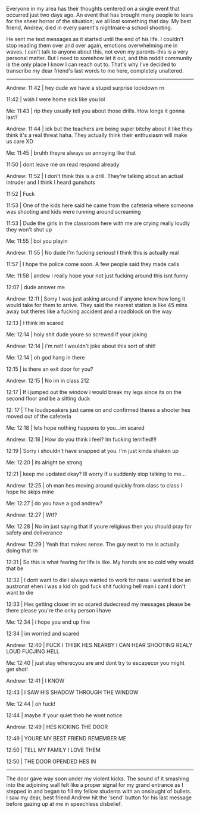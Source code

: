 Everyone in my area has their thoughts centered on a single event that occurred just two days ago. An event that has brought many people to tears for the sheer horror of the situation; we all lost something that day. My best friend, Andrew, died in every parent's nightmare-a school shooting.


He sent me text messages as it started until the end of his life. I couldn't stop reading them over and over again, emotions overwhelming me in waves. I can't talk to anyone about this, not even my parents-this is a very personal matter. But I need to somehow let it out, and this reddit community is the only place I know I can reach out to. That's why I've decided to transcribe my dear friend's last words to me here, completely unaltered.


---------------------------------------------------------------------------------------------


Andrew: 
11:42 | hey dude we have a stupid surprise lockdown rn


11:42 | wish I were home sick like you lol


Me:
11:43 | rip they usually tell you about those drills. How longs it gonna last?


Andrew:
11:44 | idk but the teachers are being super bitchy about it like they think it's a real threat haha. They actually think their enthusiasm will make us care XD


Me: 
11:45 | bruhh theyre always so annoying like that


11:50 | dont leave me on read respond already


Andrew:
11:52 | I don't think this is a drill. They're talking about an actual intruder and I think I heard gunshots


11:52 | Fuck


11:53 | One of the kids here said he came from the cafeteria where someone was shooting and kids were running around screaming


11:53 | Dude the girls in the classroom here with me are crying really loudly they won't shut up


Me: 
11:55 | boi you playin


Andrew: 
11:55 | No dude I'm fucking serious! I think this is actually real


11:57 | I hope the police come soon. A few people said they made calls


Me: 
11:58 | andew i really hope your not just fucking around this isnt funny


12:07 | dude answer me


Andrew: 
12:11 | Sorry I was just asking around if anyone knew how long it would take for them to arrive. They said the nearest station is like 45 mins away but theres like a fucking accident and a roadblock on the way


12:13 | I think im scared


Me: 
12:14 | holy shit dude youre so screwed if your joking


Andrew: 
12:14 | i'm not! I wouldn't joke about this sort of shit!


Me: 
12:14 | oh god hang in there


12:15 | is there an exit door for you?


Andrew: 
12:15 | No im in class 212


12:17 | If i jumped out the window i would break my legs since its on the second floor and be a sitting duck


12: 17 | The loudspeakers just came on and confirmed theres a shooter hes moved out of the cafeteria


Me: 
12:18 | lets hope nothing happens to you...im scared


Andrew: 
12:18 | How do you think i feel? Im fucking terrified!!!


12:19 | Sorry i shouldn't have snapped at you. I'm just kinda shaken up


Me: 
12:20 | its alright be strong


12:21 | keep me updated okay? Ill worry if u suddenly stop talking to me...


Andrew: 
12:25 | oh man hes moving around quickly from class to class I hope he skips mine


Me: 
12:27 | do you have a god andrew?


Andrew: 
12:27 | Wtf?


Me: 
12:28 | No im just saying that if youre religious then you should pray for safety and deliverance


Andrew: 
12:29 | Yeah that makes sense. The guy next to me is actually doing that rn


12:31 | So this is what fearing for life is like. My hands are so cold why would that be


12:32 | I dont want to die i always wanted to work for nasa i wanted ti be an austronat ehen i was a kid oh god fuck shit fucking hell man i cant i don't want to die


12:33 | Hes getting closer im so scared dudecread my messages please be there please you're the onky person i have


Me: 
12:34 | i hope you end up fine


12:34 | im worried and scared


Andrew: 
12:40 | FUCK I THIBK HES NEARBY I CAN HEAR SHOOTING REALY LOUD FUCJING HELL


Me: 
12:40 | just stay wherecyou are and dont try to escapecor you might get shot!


Andrew: 
12:41 | I KNOW


12:43 | I SAW HIS SHADOW THROUGH THE WINDOW


Me: 
12:44 | oh fuck!


12:44 | maybe if your quiet theb he wont notice


Andrew: 
12:49 | HES KICKING THE DOOR


12:49 | YOURE MY BEST FRIEND REMEMBER ME


12:50 | TELL MY FAMILY I LOVE THEM


12:50 | THE DOOR OPENDED HES IN

---------------------------------------------------------------------------------------------


The door gave way soon under my violent kicks. The sound of it smashing into the adjoining wall felt like a proper signal for my grand entrance as I stepped in and began to fill my fellow students with an onslaught of bullets. I saw my dear, best friend Andrew hit the 'send' button for his last message before gazing up at me in speechless disbelief.